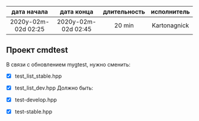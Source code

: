 
| дата начала         |   дата конца        | длительность  | исполнитель  |
|:-------------------:|:-------------------:|:-------------:|:------------:|
| 2020y-02m-02d 02:25 | 2020y-02m-02d 02:45 | 20 min        | Kartonagnick |

Проект cmdtest
---------------

В связи с обновлением mygtest, нужно сменить:
  - [x] test_list_stable.hpp
  - [x] test_list_dev.hpp
Должно быть:
  - [x] test-develop.hpp
  - [x] test-stable.hpp


     